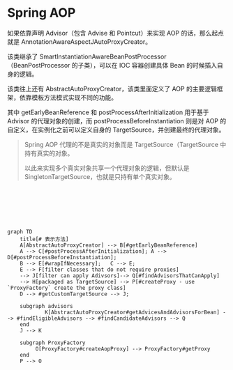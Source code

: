 

# Spring AOP

如果依靠声明 Advisor（包含 Advise 和 Pointcut）来实现 AOP 的话，那么起点就是 AnnotationAwareAspectJAutoProxyCreator。

该类继承了 SmartInstantiationAwareBeanPostProcessor （BeanPostProcessor 的子类），可以在 IOC 容器创建具体 Bean 的时候插入自身的逻辑。

该类往上还有 AbstractAutoProxyCreator，该类里面定义了 AOP 的主要逻辑框架，依靠模板方法模式实现不同的功能。

其中 getEarlyBeanReference 和 postProcessAfterInitialization 用于基于 Advisor 的代理对象的创建，而 postProcessBeforeInstantiation 则是对 AOP 的自定义，在实例化之前可以定义自身的 TargetSource，并创建最终的代理对象。

> Spring AOP 代理的不是真实的对象而是 TargetSource（TargetSource 中持有真实的对象。
>
> 以此来实现多个真实对象共享一个代理对象的逻辑，但默认是 SingletonTargetSource，也就是只持有单个真实对象。



<br>

<br>

<br>

<br>

```mermaid

graph TD 
    title[# 表示方法]
 	A[AbstractAutoProxyCreator] --> B[#getEarlyBeanReference]
 	A --> C[#postProcessAfterInitialization]; A --> D[#postProcessBeforeInstantiation]; 
 	B --> E[#wrapIfNecessary];   C --> E;
 	E --> F[filter classes that do not require proxies]
    --> J[filter can apply Adivsors]--> Q[#findAdvisorsThatCanApply]
    --> H[packaged as TargetSource] --> P[#createProxy - use `ProxyFactory` create the proxy class]
    D --> #getCustomTargetSource --> J; 
    
    subgraph advisors
    		K[AbstractAutoProxyCreator#getAdvicesAndAdvisorsForBean] --> #findEligibleAdvisors --> #findCandidateAdvisors --> Q
    end
    J --> K
    
    subgraph ProxyFactory
     	 O[ProxyFactory#createAopProxy] --> ProxyFactory#getProxy
    end
    P --> O
    
```

